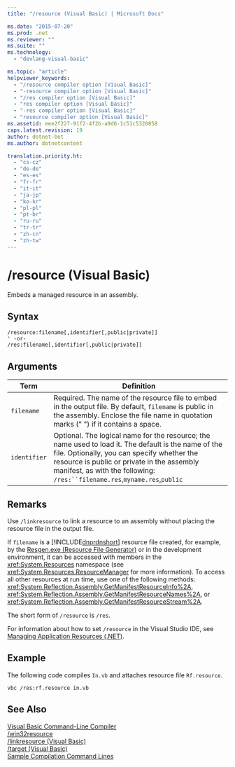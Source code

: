 ```yaml
---
title: "/resource (Visual Basic) | Microsoft Docs"

ms.date: "2015-07-20"
ms.prod: .net
ms.reviewer: ""
ms.suite: ""
ms.technology: 
  - "devlang-visual-basic"

ms.topic: "article"
helpviewer_keywords: 
  - "/resource compiler option [Visual Basic]"
  - "-resource compiler option [Visual Basic]"
  - "/res compiler option [Visual Basic]"
  - "res compiler option [Visual Basic]"
  - "-res compiler option [Visual Basic]"
  - "resource compiler option [Visual Basic]"
ms.assetid: eee2f227-91f2-4f2b-a9d6-1c51c5320858
caps.latest.revision: 19
author: dotnet-bot
ms.author: dotnetcontent

translation.priority.ht: 
  - "cs-cz"
  - "de-de"
  - "es-es"
  - "fr-fr"
  - "it-it"
  - "ja-jp"
  - "ko-kr"
  - "pl-pl"
  - "pt-br"
  - "ru-ru"
  - "tr-tr"
  - "zh-cn"
  - "zh-tw"
---
```

# /resource (Visual Basic)
Embeds a managed resource in an assembly.  
  
## Syntax  
  
```  
/resource:filename[,identifier[,public|private]]  
' -or-  
/res:filename[,identifier[,public|private]]  
```  
  
## Arguments  
  
|Term|Definition|  
|---|---|  
|`filename`|Required. The name of the resource file to embed in the output file. By default, `filename` is public in the assembly. Enclose the file name in quotation marks (" ") if it contains a space.|  
|`identifier`|Optional. The logical name for the resource; the name used to load it. The default is the name of the file. Optionally, you can specify whether the resource is public or private in the assembly manifest, as with the following: `/res:``filename.res`,`myname.res`,`public`|  
  
## Remarks  
 Use `/linkresource` to link a resource to an assembly without placing the resource file in the output file.  
  
 If `filename` is a [!INCLUDE[dnprdnshort](~/includes/dnprdnshort-md.md)] resource file created, for example, by the [Resgen.exe (Resource File Generator)](http://msdn.microsoft.com/library/8ef159de-b660-4bec-9213-c3fbc4d1c6f4) or in the development environment, it can be accessed with members in the <xref:System.Resources> namespace (see <xref:System.Resources.ResourceManager> for more information). To access all other resources at run time, use one of the following methods: <xref:System.Reflection.Assembly.GetManifestResourceInfo%2A>, <xref:System.Reflection.Assembly.GetManifestResourceNames%2A>, or <xref:System.Reflection.Assembly.GetManifestResourceStream%2A>.  
  
 The short form of `/resource` is `/res`.  
  
 For information about how to set `/resource` in the Visual Studio IDE, see [Managing Application Resources (.NET)](/visualstudio/ide/managing-application-resources-dotnet).  
  
## Example  
 The following code compiles `In.vb` and attaches resource file `Rf.resource`.  
  
```  
vbc /res:rf.resource in.vb  
```  
  
## See Also  
 [Visual Basic Command-Line Compiler](../../../visual-basic/reference/command-line-compiler/index.md)   
 [/win32resource](../../../visual-basic/reference/command-line-compiler/win32resource.md)   
 [/linkresource (Visual Basic)](../../../visual-basic/reference/command-line-compiler/linkresource.md)   
 [/target (Visual Basic)](../../../visual-basic/reference/command-line-compiler/target.md)   
 [Sample Compilation Command Lines](../../../visual-basic/reference/command-line-compiler/sample-compilation-command-lines.md)